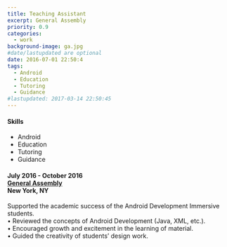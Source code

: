 ```yaml
---
title: Teaching Assistant
excerpt: General Assembly
priority: 0.9
categories:
  - work
background-image: ga.jpg
#date/lastupdated are optional
date: 2016-07-01 22:50:4
tags:
  - Android
  - Education
  - Tutoring
  - Guidance
#lastupdated: 2017-03-14 22:50:45
---
```


<h4>Skills</h4>
<ul class="techlist">
<li><span class="tech">Android</span></li>
<li><span class="tech">Education</span></li>
<li><span class="tech">Tutoring</span></li>
<li><span class="tech">Guidance</span></li>
</ul>

<h4>July 2016 - October 2016<br>
<a href = "https://generalassemb.ly/" target="_blank">General Assembly</a><br>
New York, NY</h4>

Supported the academic success of the Android Development Immersive students.<br>
• Reviewed the concepts of Android Development (Java, XML, etc.).<br>
• Encouraged growth and excitement in the learning of material.<br>
• Guided the creativity of students’ design work.<br>
